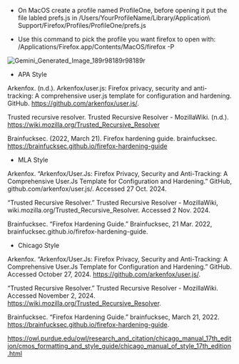 - On MacOS create a profile named ProfileOne, before opening it put the file labled prefs.js in /Users/YourProfileName/Library/Application\ Support/Firefox/Profiles/ProfileOne/prefs.js 

- Use this command to pick the profile you want firefox to open with: /Applications/Firefox.app/Contents/MacOS/firefox -P

![Gemini_Generated_Image_189r98189r98189r](https://github.com/user-attachments/assets/9b3a4880-aade-47b9-809c-928518ab60f2)

- APA Style

Arkenfox. (n.d.). Arkenfox/user.js: Firefox privacy, security and anti-tracking: A comprehensive user.js template for configuration and hardening. GitHub. https://github.com/arkenfox/user.js/. 

Trusted recursive resolver. Trusted Recursive Resolver - MozillaWiki. (n.d.). https://wiki.mozilla.org/Trusted_Recursive_Resolver 

Brainfucksec. (2022, March 21). Firefox hardening guide. brainfucksec. https://brainfucksec.github.io/firefox-hardening-guide 

- MLA Style

Arkenfox. “Arkenfox/User.Js: Firefox Privacy, Security and Anti-Tracking: A Comprehensive User.Js Template for Configuration and Hardening.” GitHub, github.com/arkenfox/user.js/. Accessed 27 Oct. 2024. 

“Trusted Recursive Resolver.” Trusted Recursive Resolver - MozillaWiki, wiki.mozilla.org/Trusted_Recursive_Resolver. Accessed 2 Nov. 2024. 

Brainfucksec. “Firefox Hardening Guide.” Brainfucksec, 21 Mar. 2022, brainfucksec.github.io/firefox-hardening-guide. 

- Chicago Style

Arkenfox. “Arkenfox/User.Js: Firefox Privacy, Security and Anti-Tracking: A Comprehensive User.Js Template for Configuration and Hardening.” GitHub. Accessed October 27, 2024. https://github.com/arkenfox/user.js/. 

“Trusted Recursive Resolver.” Trusted Recursive Resolver - MozillaWiki. Accessed November 2, 2024. https://wiki.mozilla.org/Trusted_Recursive_Resolver. 

Brainfucksec. “Firefox Hardening Guide.” brainfucksec, March 21, 2022. https://brainfucksec.github.io/firefox-hardening-guide. 







https://owl.purdue.edu/owl/research_and_citation/chicago_manual_17th_edition/cmos_formatting_and_style_guide/chicago_manual_of_style_17th_edition.html
